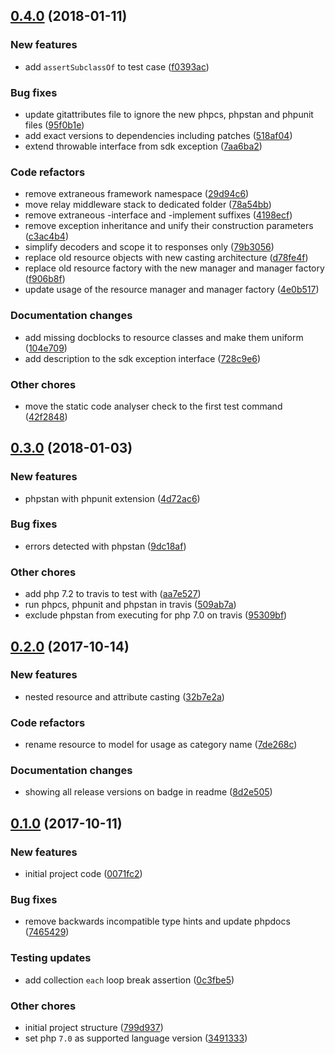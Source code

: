 ## [0.4.0](https://github.com/open-sdk/framework/compare/0.3.0...0.4.0) (2018-01-11)

### New features
- add `assertSubclassOf` to test case ([f0393ac](https://github.com/open-sdk/framework/commit/f0393ac298686bf82e5f09cae76efb32db1a0b92))

### Bug fixes
- update gitattributes file to ignore the new phpcs, phpstan and phpunit files ([95f0b1e](https://github.com/open-sdk/framework/commit/95f0b1ed5a89ee8feb1989f7763293ee7329fde9))
- add exact versions to dependencies including patches ([518af04](https://github.com/open-sdk/framework/commit/518af040719ed7f51e9c794ad0b7d74306eda8ac))
- extend throwable interface from sdk exception ([7aa6ba2](https://github.com/open-sdk/framework/commit/7aa6ba2e1365a3e7759afc812d12f452063afbda))

### Code refactors
- remove extraneous framework namespace ([29d94c6](https://github.com/open-sdk/framework/commit/29d94c609a66193982838dcb3a014ca262919888))
- move relay middleware stack to dedicated folder ([78a54bb](https://github.com/open-sdk/framework/commit/78a54bbe688c1bf3bf1e760fd97f1c6ca6b03d2b))
- remove extraneous -interface and -implement suffixes ([4198ecf](https://github.com/open-sdk/framework/commit/4198ecfe09292edd12cef3d639330ce2d0cdb965))
- remove exception inheritance and unify their construction parameters ([c3ac4b4](https://github.com/open-sdk/framework/commit/c3ac4b479966001da3c61602717619dbb3ff35c0))
- simplify decoders and scope it to responses only ([79b3056](https://github.com/open-sdk/framework/commit/79b3056d77fce9514b6d868e44217cf23b8230d9))
- replace old resource objects with new casting architecture ([d78fe4f](https://github.com/open-sdk/framework/commit/d78fe4f82f83961fb0e1fad842716554adf6ca96))
- replace old resource factory with the new manager and manager factory ([f906b8f](https://github.com/open-sdk/framework/commit/f906b8fc9292624562451e80a774c8987a38bee3))
- update usage of the resource manager and manager factory ([4e0b517](https://github.com/open-sdk/framework/commit/4e0b517cc07bbab3dbb4ed7cb020f3d564b6c390))

### Documentation changes
- add missing docblocks to resource classes and make them uniform ([104e709](https://github.com/open-sdk/framework/commit/104e709bf9cebf1a440d82f4bf8ee9aea86fba87))
- add description to the sdk exception interface ([728c9e6](https://github.com/open-sdk/framework/commit/728c9e6ec08f691b8b13da8499611629f7032ed4))

### Other chores
- move the static code analyser check to the first test command ([42f2848](https://github.com/open-sdk/framework/commit/42f28487a7a9058c07829e5596017a7b0a9b37e0))


## [0.3.0](https://github.com/open-sdk/framework/compare/0.2.0...0.3.0) (2018-01-03)

### New features
- phpstan with phpunit extension ([4d72ac6](https://github.com/open-sdk/framework/commit/4d72ac61a0fd8a933922c732a11f24a6bdd29cec))

### Bug fixes
- errors detected with phpstan ([9dc18af](https://github.com/open-sdk/framework/commit/9dc18af67a28faefa0f1b1579abfdd70bd890034))

### Other chores
- add php 7.2 to travis to test with ([aa7e527](https://github.com/open-sdk/framework/commit/aa7e5273c078c885076172bb56a089d1bf9b9f12))
- run phpcs, phpunit and phpstan in travis ([509ab7a](https://github.com/open-sdk/framework/commit/509ab7a0ae05ee166ccedc6b6f0f104c635bb032))
- exclude phpstan from executing for php 7.0 on travis ([95309bf](https://github.com/open-sdk/framework/commit/95309bf9b00a62bfa11450bd4caaf2bf668d6b0d))


## [0.2.0](https://github.com/open-sdk/framework/compare/0.1.0...0.2.0) (2017-10-14)

### New features
- nested resource and attribute casting ([32b7e2a](https://github.com/open-sdk/framework/commit/32b7e2aac4494e7a15bb5538dc4682524dccc35e))

### Code refactors
- rename resource to model for usage as category name ([7de268c](https://github.com/open-sdk/framework/commit/7de268c6525fd5c75a42841c33e0af6e261b4cc5))

### Documentation changes
- showing all release versions on badge in readme ([8d2e505](https://github.com/open-sdk/framework/commit/8d2e5050ea18f88cd1194bf62e5938282120ce06))


## [0.1.0](https://github.com/open-sdk/framework/compare/799d93724aca6906445ff19553628556cb0b5bb0...0.1.0) (2017-10-11)

### New features
- initial project code ([0071fc2](https://github.com/open-sdk/framework/commit/0071fc22075ea5af67c8a20246d597da6d018f3d))

### Bug fixes
- remove backwards incompatible type hints and update phpdocs ([7465429](https://github.com/open-sdk/framework/commit/746542950c5a95bf7ea860359060467b9196efa0))

### Testing updates
- add collection `each` loop break assertion ([0c3fbe5](https://github.com/open-sdk/framework/commit/0c3fbe54d925706d69da580312914ef77fffe184))

### Other chores
- initial project structure ([799d937](https://github.com/open-sdk/framework/commit/799d93724aca6906445ff19553628556cb0b5bb0))
- set php `7.0` as supported language version ([3491333](https://github.com/open-sdk/framework/commit/34913331823640c14a7a1ef170f879d7a6206d4e))
